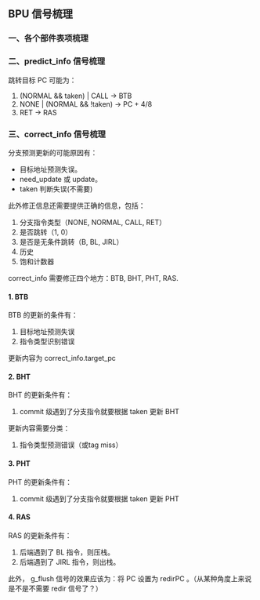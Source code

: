 ## BPU 信号梳理

### 一、各个部件表项梳理

### 二、predict_info 信号梳理

跳转目标 PC 可能为：
1. (NORMAL && taken) | CALL -> BTB
2. NONE | (NORMAL && !taken) -> PC + 4/8
3. RET -> RAS

### 三、correct_info 信号梳理

分支预测更新的可能原因有：
- 目标地址预测失误。
- need_update 或 update。
- taken 判断失误(不需要)

此外修正信息还需要提供正确的信息，包括：
1. 分支指令类型（NONE, NORMAL, CALL, RET）
2. 是否跳转（1, 0）
3. 是否是无条件跳转（B, BL, JIRL）
4. 历史
5. 饱和计数器

correct_info 需要修正四个地方：BTB, BHT, PHT, RAS.

#### 1. BTB

BTB 的更新的条件有：
1. 目标地址预测失误
2. 指令类型识别错误

更新内容为 correct_info.target_pc

#### 2. BHT

BHT 的更新条件有：
1. commit 级遇到了分支指令就要根据 taken 更新 BHT

更新内容需要分类：
1. 指令类型预测错误（或tag miss）

#### 3. PHT

PHT 的更新条件有：
1. commit 级遇到了分支指令就要根据 taken 更新 PHT

#### 4. RAS

RAS 的更新条件有：
1. 后端遇到了 BL 指令，则压栈。
2. 后端遇到了 JIRL 指令，则出栈。

此外， g_flush 信号的效果应该为：将 PC 设置为 redirPC 。（从某种角度上来说是不是不需要 redir 信号了？）